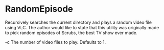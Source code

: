 # RandomEpisode
Recursively searches the current directory and plays a random video file using VLC. The author would like to state that this utility was originally made to pick random episodes of Scrubs, the best TV show ever made.

-c  The number of video files to play. Defaults to 1.

